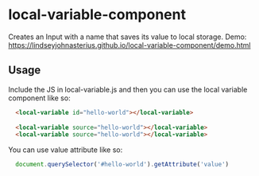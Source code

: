 # local-variable-component

Creates an Input with a name that  saves its value to local storage.
Demo: https://lindseyjohnasterius.github.io/local-variable-component/demo.html

## Usage

Include the JS in local-variable.js and then you can use the local variable component like so: 

```HTML
  <local-variable id="hello-world"></local-variable>
 
  <local-variable source="hello-world"></local-variable>
  <local-variable source="hello-world"></local-variable>
```

You can use value attribute like so: 

```javascript
  document.querySelector('#hello-world').getAttribute('value')
```
